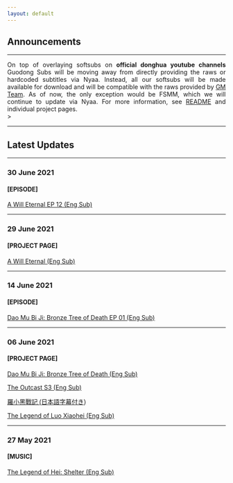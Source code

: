 ```yaml
---
layout: default
---
```


## Announcements

---
<div style="text-align: justify">
 On top of overlaying softsubs on <b>official donghua youtube channels</b> Guodong Subs will be moving away from directly providing the raws or hardcoded subtitles via Nyaa. Instead, all our softsubs will be made available for download and will be compatible with the raws provided by <a href="https://nyaa.si/user/GuoManTeam">GM Team</a>. As of now, the only exception would be FSMM, which we will continue to update via Nyaa. For more information, see <a href="https://wuzimiko.github.io/subsoverlay/about">README</a> and individual project pages.

 </div>>
 
---
## Latest Updates

---
### 30 June 2021

#### [EPISODE] 
<a href="https://wuzimiko.github.io/subsoverlay/awilleternal/en-12">A Will Eternal EP 12 (Eng Sub)</a>

---
### 29 June 2021

#### [PROJECT PAGE] 
<a href="https://wuzimiko.github.io/subsoverlay/awilleternal/en">A Will Eternal (Eng Sub)</a>

---
### 14 June 2021

#### [EPISODE] 
<a href="https://wuzimiko.github.io/subsoverlay/bronzetreeofdeath/en-01">Dao Mu Bi Ji: Bronze Tree of Death EP 01 (Eng Sub)</a>

---
### 06 June 2021

#### [PROJECT PAGE]  
<a href="https://wuzimiko.github.io/subsoverlay/bronzetreeofdeath/en">Dao Mu Bi Ji: Bronze Tree of Death (Eng Sub)</a>

<a href="https://wuzimiko.github.io/subsoverlay/theoutcasts3/en">The Outcast S3 (Eng Sub)</a>

<p style="font-family : 'ヒラギノ角ゴ ProN' , 'Hiragino Kaku Gothic ProN' , '游ゴシック' , '游ゴシック体' , YuGothic , 'Yu Gothic' , 'メイリオ' , Meiryo , 'ＭＳ ゴシック' , 'MS Gothic' , HiraKakuProN-W3 , 'TakaoExゴシック' , TakaoExGothic , 'MotoyaLCedar' , 'Droid Sans Japanese' , sans-serif;
"> <a href="https://wuzimiko.github.io/subsoverlay/luoxiaohei/jp">羅小黑戰記 (日本語字幕付き)</a> </p>
 
<a href="https://wuzimiko.github.io/subsoverlay/luoxiaohei/en">The Legend of Luo Xiaohei (Eng Sub)</a>
 
---
### 27 May 2021

#### [MUSIC] 
<a href="https://wuzimiko.github.io/subsoverlay/luoxiaohei/en-officialmv">The Legend of Hei: Shelter (Eng Sub)</a>

